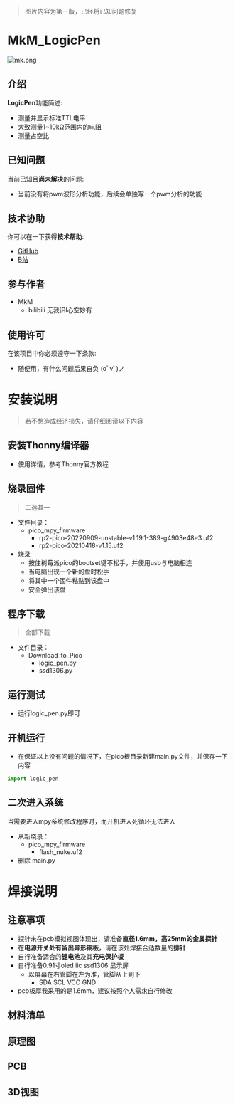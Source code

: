 > 图片内容为第一版，已经将已知问题修复
# MkM_LogicPen
![mk.png](pic/mk.png)

## 介绍
**LogicPen**功能简述:
- 测量并显示标准TTL电平
- 大致测量1~10kΩ范围内的电阻
- 测量占空比

## 已知问题
当前已知且**尚未解决**的问题:
- 当前没有将pwm波形分析功能，后续会单独写一个pwm分析的功能

## 技术协助
你可以在一下获得**技术帮助**:
- [GitHub](https://github.com/yukModule/LogicPen_Raspberry_Pi_pico/)
- [B站](https://space.bilibili.com/22951795)

## 参与作者
- MkM
  - bilibili 无我识l心空妙有

## 使用许可
在该项目中你必须遵守一下条款:
- 随便用，有什么问题后果自负 (oﾟvﾟ)ノ

# 安装说明
> 若不想造成经济损失，请仔细阅读以下内容

## 安装Thonny编译器
- 使用详情，参考Thonny官方教程

## 烧录固件
> 二选其一

- 文件目录：
  - pico_mpy_firmware
    - rp2-pico-20220909-unstable-v1.19.1-389-g4903e48e3.uf2
    - rp2-pico-20210418-v1.15.uf2
- 烧录
  - 按住树莓派pico的bootset键不松手，并使用usb与电脑相连
  - 当电脑出现一个新的盘时松手
  - 将其中一个固件粘贴到该盘中
  - 安全弹出该盘


## 程序下载
> 全部下载

- 文件目录：
  - Download_to_Pico
    - logic_pen.py
    - ssd1306.py

## 运行测试
- 运行logic_pen.py即可

## 开机运行
- 在保证以上没有问题的情况下，在pico根目录新建main.py文件，并保存一下内容

```python
import logic_pen
```

## 二次进入系统
当需要进入mpy系统修改程序时，而开机进入死循环无法进入
- 从新烧录：
  - pico_mpy_firmware
    - flash_nuke.uf2
- 删除 main.py

# 焊接说明

## 注意事项
- 探针未在pcb模拟视图体现出，请准备**直径1.6mm，高25mm的金属探针**
- 在**电源开关处有留出异形铜板**，请在该处焊接合适数量的**排针**
- 自行准备适合的**锂电池**及其**充电保护板**
- 自行准备0.91寸oled iic ssd1306 显示屏
  - 以屏幕在右管脚在左为准，管脚从上到下
    - SDA SCL VCC GND 
- pcb板厚我采用的是1.6mm，建议按照个人需求自行修改

## 材料清单

## 原理图

## PCB

## 3D视图
